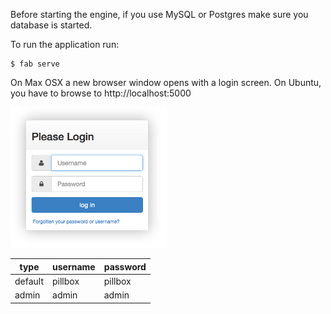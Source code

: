 Before starting the engine, if you use MySQL or Postgres make sure you database is started.

To run the application run:

    $ fab serve

On Max OSX a new browser window opens with a login screen. On Ubuntu, you have to browse to http://localhost:5000

![login](../img/login.png?raw=true)

type | username | password
------------ | ------------- | ------------
default | pillbox | pillbox
admin | admin | admin
